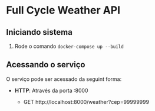 # Full Cycle Weather API

## Iniciando  sistema
1. Rode o comando `docker-compose up --build`

## Acessando o serviço
O serviço pode ser acessado da seguint forma:

- **HTTP**: Através da porta :8000

  - GET http://localhost:8000/weather?cep=99999999
